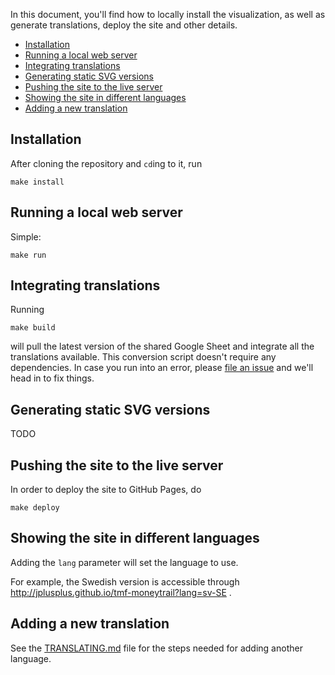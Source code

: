 In this document, you'll find how to locally install the visualization, as well as generate translations, deploy the site and other details.

  - [Installation](#installation)
  - [Running a local web server](#running-a-local-web-server)
  - [Integrating translations](#integrating-translations)
  - [Generating static SVG versions](#generating-static-svg-versions)
  - [Pushing the site to the live server](#pushing-the-site-to-the-live-server)
  - [Showing the site in different languages](#showing-the-site-in-different-languages)
  - [Adding a new translation](#adding-a-new-translation)


## Installation

After cloning the repository and `cd`ing to it, run

    make install

## Running a local web server

Simple:

    make run

## Integrating translations

Running

    make build

will pull the latest version of the shared Google Sheet and integrate all the translations available. This conversion script doesn't require any dependencies. In case you run into an error, please [file an issue](https://github.com/jplusplus/tmf-moneytrail/issues/new) and we'll head in to fix things.

## Generating static SVG versions

TODO

## Pushing the site to the live server

In order to deploy the site to GitHub Pages, do

    make deploy

## Showing the site in different languages

Adding the `lang` parameter will set the language to use.

For example, the Swedish version is accessible through http://jplusplus.github.io/tmf-moneytrail?lang=sv-SE .

## Adding a new translation

See the [TRANSLATING.md](https://github.com/jplusplus/tmf-moneytrail/blob/master/TRANSLATING.md) file for the steps needed for adding another language.
